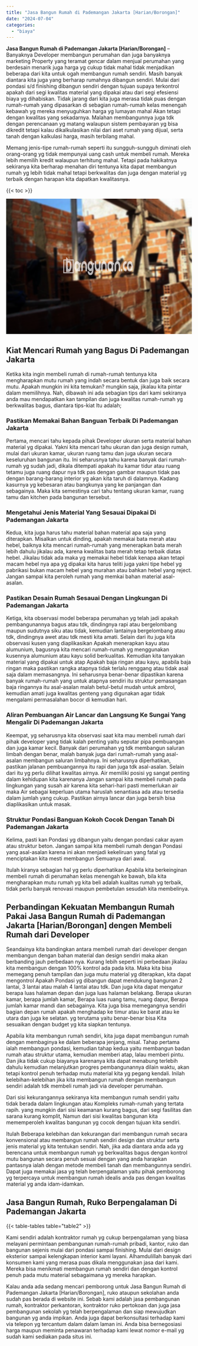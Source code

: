 ```yaml
---
title: "Jasa Bangun Rumah di Pademangan Jakarta [Harian/Borongan]"
date: "2024-07-04"
categories: 
  - "biaya"
---
```


**Jasa Bangun Rumah di Pademangan Jakarta \[Harian/Borongan\]** – Banyaknya Developer membangun perumahan dan juga banyaknya marketing Property yang teramat gencar dalam menjual perumahan yang berdesain menarik juga harga yg cukup tidak mahal tidak menjadikan beberapa dari kita untuk ogah membangun rumah sendiri. Masih banyak diantara kita juga yang berharap rumahnya dibangun sendiri. Mulai dari pondasi s/d finishing dibangun sendiri dengan tujuan supaya terkontrol apakah dari segi kwalitas material yang dipakai atau dari segi efesiensi biaya yg dihabiskan. Tidak jarang dari kita juga merasa tidak puas dengan rumah-rumah yang dipasarkan di sebagian rumah-rumah kelas menengah kebawah yg mereka menyuguhkan harga yg lumayan mahal Akan tetapi dengan kwalitas yang sekadarnya. Malahan membangunnya juga tdk dengan perencanaan yg matang walaupun sistem pembayaran yg bisa dikredit tetapi kalau dikalkulasikan nilai dari aset rumah yang dijual, serta tanah dengan kalkulasi harga, masih terbilang mahal.

Memang jenis-tipe rumah-rumah seperti itu sungguh-sungguh diminati oleh orang-orang yg tidak mempunyai uang cash untuk membeli rumah. Mereka lebih memilih kredit walaupun terhitung mahal. Tetapi pada hakikatnya sekiranya kita berharap menahan diri tentunya kita dapat membangun rumah yg lebih tidak mahal tetapi berkwalitas dan juga dengan material yg terbaik dengan harapan kita dapatkan kwalitasnya.

{{< toc >}}

![Jasa Bangun Rumah di Pademangan Jakarta [Harian/Borongan]](/images/borong-bangunan-24.png)

## Kiat Mencari Rumah yang Bagus Di Pademangan Jakarta

Ketika kita ingin membeli rumah di rumah-rumah tentunya kita mengharapkan mutu rumah yang indah secara bentuk dan juga baik secara mutu. Apakah mungkin ini kita temukan? mungkin saja, jikalau kita pintar dalam memilihnya. Nah, dibawah ini ada sebagian tips dari kami sekiranya anda mau mendapatkan kan tampilan dan juga kwalitas rumah-rumah yg berkwalitas bagus, diantara tips-kiat Itu adalah;

### Pastikan Memakai Bahan Banguan Terbaik Di Pademangan Jakarta

Pertama, mencari tahu kepada pihak Developer ukuran serta material bahan material yg dipakai. Yakni kita mencari tahu ukuran dan juga design rumah, mulai dari ukuran kamar, ukuran ruang tamu dan juga ukuran secara keseluruhan bangunan itu. Ini seharusnya tahu karena banyak dari rumah-rumah yg sudah jadi, dikala ditempati apakah itu kamar tidur atau ruang tetamu juga ruang dapur nya tdk pas dengan gambar maupun tidak pas dengan barang-barang interior yg akan kita taruh di dalamnya. Kadang kasurnya yg kebesaran atau bangkunya yang ke panjangan dan sebagainya. Maka kita semestinya cari tahu tentang ukuran kamar, ruang tamu dan kitchen pada bangunan tersebut.

### Mengetahui Jenis Material Yang Sesauai Dipakai Di Pademangan Jakarta

Kedua, kita juga harus tahu material bahan material apa saja yang diterapkan. Misalkan untuk dinding, apakah memakai bata merah atau hebel, baiknya kita mencari rumah-rumah yang menerapkan bata merah lebih dahulu jikalau ada, karena kwalitas bata merah tetap terbaik diatas hebel. Jikalau tidak ada maka yg memakai hebel tidak kenapa akan tetapi macam hebel nya apa yg dipakai kita harus teliti juga yakni tipe hebel yg pabrikasi bukan macam hebel yang murahan atau bahkan hebel yang reject. Jangan sampai kita peroleh rumah yang memkai bahan material asal-asalan.

### Pastikan Desain Rumah Sesauai Dengan Lingkungan Di Pademangan Jakarta

Ketiga, kita observasi model beberapa perumahan yg telah jadi apakah pembangunannya bagus atau tdk, dindingnya rapi atau bergelombang maupun sudutnya siku atau tidak, kemudian lantainya bergelombang atau tdk, dindingnya awet atau tdk mesti kita amati. Selain dari itu juga kita observasi kusen yang diaplikasikan Apakah menerapkan kayu atau alumunium, bagusnya kita mencari rumah-rumah yg menggunakan kusennya alumunium atau kayu solid berkualitas. Kemudian kita tanyakan material yang dipakai untuk atap Apakah baja ringan atau kayu, apabila baja ringan maka pastikan rangka atapnya tidak terlalu renggang atau tidak asal saja dalam memasangnya. Ini seharusnya benar-benar dipastikan karena banyak rumah-rumah yang untuk atapnya sendiri itu struktur pemasangan baja ringannya itu asal-asalan malah betul-betul mudah untuk ambrol, kemudian amati juga kwalitas genteng yang digunakan agar tidak mengalami permasalahan bocor di kemudian hari.

### Aliran Pembuangan Air Lancar dan Langsung Ke Sungai Yang Mengalir Di Pademangan Jakarta

Keempat, yg seharusnya kita observasi saat kita mau membeli rumah dari pihak developer yang tidak kalah penting yaitu seputar pipa pembuangan dan juga kamar kecil. Banyak dari perumahan yg tdk membangun saluran limbah dengan benar, malah banyak juga dari rumah-rumah yang asal-asalan membangun saluran limbahnya. Ini seharusnya diperhatikan, pastikan jalanan pembuangannya itu rapi dan juga tdk asal-asalan. Selain dari itu yg perlu dilihat kwalitas airnya. Air memiliki posisi yg sangat penting dalam kehidupan kita karenanya Jangan sampai kita membeli rumah pada lingkungan yang susah air karena kita sehari-hari pasti memerlukan air maka Air sebagai keperluan utama haruslah senantiasa ada atau tersedia dalam jumlah yang cukup. Pastikan airnya lancar dan juga bersih bisa diaplikasikan untuk masak.

### Struktur Pondasi Banguan Kokoh Cocok Dengan Tanah Di Pademangan Jakarta

Kelima, pasti kan Pondasi yg dibangun yaitu dengan pondasi cakar ayam atau struktur beton. Jangan sampai kita membeli rumah dengan Pondasi yang asal-asalan karena ini akan menjadi kekeliruan yang fatal yg menciptakan kita mesti membangun Semuanya dari awal.

Itulah kiranya sebagian hal yg perlu diperhatikan Apabila kita berkeinginan membeli rumah di perumahan kelas menengah ke bawah, bila kita mengharapkan mutu rumah yg kita beli adalah kualitas rumah yg terbaik, tidak perlu banyak renovasi maupun pembetulan sesudah kita membelinya.

## Perbandingan Kekuatan Membangun Rumah Pakai Jasa Bangun Rumah di Pademangan Jakarta \[Harian/Borongan\] dengen Membeli Rumah dari Developer

Seandainya kita bandingkan antara membeli rumah dari developer dengan membangun dengan bahan material dan design sendiri maka akan berbanding jauh perbedaan nya. Kurang lebih seperti ini perbedaan jikalau kita membangun dengan 100% kontrol ada pada kita. Maka kita bisa memegang penuh tampilan dan juga mutu material yg diterapkan, kita dapat mengontrol Apakah Pondasi yg dibangun dapat mendukung bangunan 2 lantai, 3 lantai atau malah 4 lantai atau tdk. Dan juga kita dapat mengatur berapa luas halaman depan dan juga luas halaman belakang. Berapa ukuran kamar, berapa jumlah kamar, Berapa luas ruang tamu, ruang dapur, Berapa jumlah kamar mandi dan sebagainya. Kita juga bisa memegangnya sendiri bagian depan rumah apakah menghadap ke timur atau ke barat atau ke utara dan juga ke selatan. yg terutama yaitu benar-benar bisa Kita sesuaikan dengan budget yg kita siapkan tentunya.

Apabila kita membangun rumah sendiri, kita juga dapat membangun rumah dengan membaginya ke dalam beberapa jenjang, misal. Tahap pertama ialah membangun pondasi, kemudian tahap kedua yaitu membangun badan rumah atau struktur utama, kemudian memberi atap, lalau memberi pintu. Dan jika tidak cukup biayanya karenanya kita dapat menabung terlebih dahulu kemudian melanjutkan progres pembangunannya dilain waktu, akan tetapi kontrol penuh terhadap mutu material kita yg pegang kendali. Inilah kelebihan-kelebihan jika kita membangun rumah dengan membangun sendiri adalah tdk membeli rumah jadi via developer perumahan.

Dari sisi kekurangannya sekiranya kita membangun rumah sendiri yaitu tidak berada dalam lingkungan atau Kompleks rumah-rumah yang tertata rapih. yang mungkin dari sisi keamanan kurang bagus, dari segi fasilitas dan sarana kurang komplit, Namun dari sisi kwalitas bangunan kita mememperoleh kwalitas bangunan yg cocok dengan tujuan kita sendiri.

Itulah Beberapa kelebihan dan kekurangan dari membangun rumah secara konvensional atau membangun rumah sendiri design dan struktur serta jenis material yg kita tentukan sendiri. Nah, jika ada diantara anda ada yg berencana untuk membangun rumah yg berkwalitas bagus dengan kontrol mutu bangunan secara penuh sesuai dengan yang anda harapkan pantasnya ialah dengan metode membeli tanah dan membangunnya sendiri. Dapat juga memakai jasa yg telah berpengalaman yaitu pihak pemborong yg terpercaya untuk membangun rumah idealis anda pas dengan kwalitas material yg anda idam-idamkan.

## Jasa Bangun Rumah, Ruko Berpengalaman Di Pademangan Jakarta

{{< table-tables table="table2" >}}

Kami sendiri adalah kontraktor rumah yg cukup berpengalaman yang biasa melayani permintaan pembangunan rumah-rumah pribadi, kantor, ruko dan bangunan sejenis mulai dari pondasi sampai finishing. Mulai dari design eksterior sampai kelengkapan interior kami layani. Alhamdulillah banyak dari konsumen kami yang merasa puas dikala menggunakan jasa dari kami. Mereka bisa menikmati membangun rumah sendiri dan dengan kontrol penuh pada mutu material sebagaimana yg mereka harapkan.

Kalau anda ada sedang mencari pemborong untuk Jasa Bangun Rumah di Pademangan Jakarta \[Harian/Borongan\], ruko ataupun sekolahan anda sudah pas berada di website ini. Sebab kami adalah jasa pembangunan rumah, kontraktor perkantoran, kontraktor ruko pertokoan dan juga jasa pembangunan sekolah yg telah berpengalaman dan siap mewujudkan bangunan yg anda impikan. Anda juga dapat berkonsultasi terhadap kami via telepon yg tercantum dalam dalam laman ini. Anda bisa bernegosiasi harga maupun meminta penawaran terhadap kami lewat nomor e-mail yg sudah kami sediakan pada situs ini.
